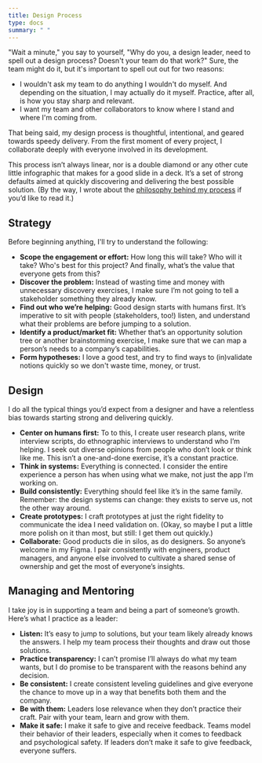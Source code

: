 ```yaml
---
title: Design Process
type: docs
summary: " "
---
```


"Wait a minute," you say to yourself, "Why do you, a design leader, need to spell out a design process? Doesn't your team do that work?" Sure, the team might do it, but it's important to spell out out for two reasons:

- I wouldn't ask my team to do anything I wouldn't do myself. And depending on the situation, I may actually do it myself. Practice, after all, is how you stay sharp and relevant.
- I want my team and other collaborators to know where I stand and where I'm coming from.

That being said, my design process is thoughtful, intentional, and geared towards speedy delivery. From the first moment of every project, I collaborate deeply with everyone involved in its development.

This process isn’t always linear, nor is a double diamond or any other cute little infographic that makes for a good slide in a deck. It’s a set of strong defaults aimed at quickly discovering and delivering the best possible solution. (By the way, I wrote about the [philosophy behind my process](https://personal-site-95b339.webflow.io/project/design-philosophy) if you’d like to read it.)

## Strategy

Before beginning anything, I'll try to understand the following:

- **Scope the engagement or effort:** How long this will take? Who will it take? Who's best for this project? And finally, what’s the value that everyone gets from this?
- **Discover the problem:** Instead of wasting time and money with unnecessary discovery exercises, I make sure I’m not going to tell a stakeholder something they already know.
- **Find out who we’re helping:** Good design starts with humans first. It’s imperative to sit with people (stakeholders, too!) listen, and understand what their problems are before jumping to a solution.
- **Identify a product/market fit:** Whether that’s an opportunity solution tree or another brainstorming exercise, I make sure that we can map a person’s needs to a company’s capabilities.
- **Form hypotheses:** I love a good test, and try to find ways to (in)validate notions quickly so we don't waste time, money, or trust.

## Design

I do all the typical things you’d expect from a designer and have a relentless bias towards starting strong and delivering quickly.

- **Center on humans first:** To to this, I create user research plans, write interview scripts, do ethnographic interviews to understand who I’m helping. I seek out diverse opinions from people who don’t look or think like me. This isn’t a one-and-done exercise, it’s a constant practice.
- **Think in systems:** Everything is connected. I consider the entire experience a person has when using what we make, not just the app I’m working on.
- **Build consistently:** Everything should feel like it’s in the same family. Remember: the design systems can change: they exists to serve us, not the other way around.
- **Create prototypes:** I craft prototypes at just the right fidelity to communicate the idea I need validation on. (Okay, so maybe I put a little more polish on it than most, but still: I get them out quickly.)
- **Collaborate:** Good products die in silos, as do designers. So anyone’s welcome in my Figma. I pair consistently with engineers, product managers, and anyone else involved to cultivate a shared sense of ownership and get the most of everyone’s insights.

## Managing and Mentoring

I take joy is in supporting a team and being a part of someone’s growth. Here’s what I practice as a leader:

- **Listen:** It’s easy to jump to solutions, but your team likely already knows the answers. I help my team process their thoughts and draw out those solutions.
- **Practice transparency:** I can’t promise I’ll always do what my team wants, but I do promise to be transparent with the reasons behind any decision.
- **Be consistent:** I create consistent leveling guidelines and give everyone the chance to move up in a way that benefits both them and the company.
- **Be with them:** Leaders lose relevance when they don’t practice their craft. Pair with your team, learn and grow with them.
- **Make it safe:** I make it safe to give and receive feedback. Teams model their behavior of their leaders, especially when it comes to feedback and psychological safety. If leaders don’t make it safe to give feedback, everyone suffers.